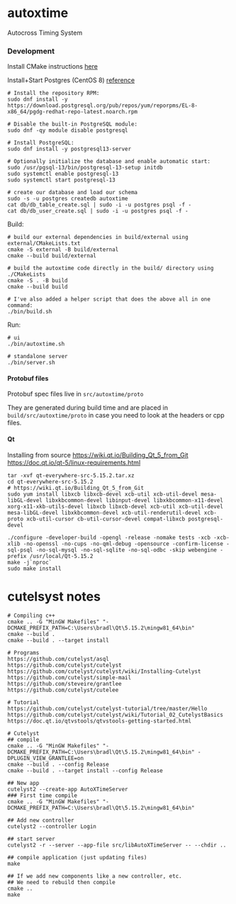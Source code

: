 # autoxtime
Autocross Timing System


### Development

Install CMake instructions [here](https://cmake.org/install/)

Install+Start Postgres (CentOS 8) [reference](https://www.postgresql.org/download/linux/redhat/)
```shell
# Install the repository RPM:
sudo dnf install -y https://download.postgresql.org/pub/repos/yum/reporpms/EL-8-x86_64/pgdg-redhat-repo-latest.noarch.rpm

# Disable the built-in PostgreSQL module:
sudo dnf -qy module disable postgresql

# Install PostgreSQL:
sudo dnf install -y postgresql13-server

# Optionally initialize the database and enable automatic start:
sudo /usr/pgsql-13/bin/postgresql-13-setup initdb
sudo systemctl enable postgresql-13
sudo systemctl start postgresql-13

# create our database and load our schema
sudo -s -u postgres createdb autoxtime
cat db/db_table_create.sql | sudo -i -u postgres psql -f -
cat db/db_user_create.sql | sudo -i -u postgres psql -f -
```

Build:
```shell
# build our external dependencies in build/external using external/CMakeLists.txt 
cmake -S external -B build/external
cmake --build build/external

# build the autoxtime code directly in the build/ directory using ./CMakeLists
cmake -S . -B build
cmake --build build

# I've also added a helper script that does the above all in one command:
./bin/build.sh
```

Run:
```shell
# ui
./bin/autoxtime.sh

# standalone server
./bin/server.sh
```

#### Protobuf files

Protobuf spec files live in `src/autoxtime/proto`

They are generated during build time and are placed in `build/src/autoxtime/proto` in case
you need to look at the headers or cpp files.

#### Qt

Installing from source
https://wiki.qt.io/Building_Qt_5_from_Git
https://doc.qt.io/qt-5/linux-requirements.html
```shell
tar -xvf qt-everywhere-src-5.15.2.tar.xz
cd qt-everywhere-src-5.15.2
# https://wiki.qt.io/Building_Qt_5_from_Git
sudo yum install libxcb libxcb-devel xcb-util xcb-util-devel mesa-libGL-devel libxkbcommon-devel libinput-devel libxkbcommon-x11-devel xorg-x11-xkb-utils-devel libxcb libxcb-devel xcb-util xcb-util-devel mesa-libGL-devel libxkbcommon-devel xcb-util-renderutil-devel xcb-proto xcb-util-cursor cb-util-cursor-devel compat-libxcb postgresql-devel

./configure -developer-build -opengl -release -nomake tests -xcb -xcb-xlib -no-openssl -no-cups -no-qml-debug -opensource -confirm-license -sql-psql -no-sql-mysql -no-sql-sqlite -no-sql-odbc -skip webengine -prefix /usr/local/Qt-5.15.2
make -j`nproc`
sudo make install
```


# cutelsyst notes

```shell
# Compiling c++
cmake .. -G "MinGW Makefiles" "-DCMAKE_PREFIX_PATH=C:\Users\bradl\Qt\5.15.2\mingw81_64\bin"
cmake --build .
cmake --build . --target install

# Programs
https://github.com/cutelyst/asql
https://github.com/cutelyst/cutelyst
https://github.com/cutelyst/cutelyst/wiki/Installing-Cutelyst
https://github.com/cutelyst/simple-mail
https://github.com/steveire/grantlee
https://github.com/cutelyst/cutelee

# Tutorial
https://github.com/cutelyst/cutelyst-tutorial/tree/master/Hello
https://github.com/cutelyst/cutelyst/wiki/Tutorial_02_CutelystBasics
https://doc.qt.io/qtvstools/qtvstools-getting-started.html

# Cutelyst
## compile
cmake .. -G "MinGW Makefiles" "-DCMAKE_PREFIX_PATH=C:\Users\bradl\Qt\5.15.2\mingw81_64\bin" -DPLUGIN_VIEW_GRANTLEE=on
cmake --build . --config Release
cmake --build . --target install --config Release

## New app
cutelyst2 --create-app AutoXTimeServer
### First time compile
cmake .. -G "MinGW Makefiles" "-DCMAKE_PREFIX_PATH=C:\Users\bradl\Qt\5.15.2\mingw81_64\bin"

## Add new controller
cutelyst2 --controller Login

## start server
cutelyst2 -r --server --app-file src/libAutoXTimeServer -- --chdir ..

## compile application (just updating files)
make

## If we add new components like a new controller, etc.
## We need to rebuild then compile
cmake ..
make
```
